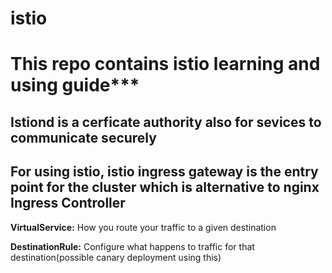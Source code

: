 # istio
# This repo contains istio learning and using guide***

## Istiond is a cerficate authority also for sevices to communicate securely
## For using istio, istio ingress gateway is the entry point for the cluster which is alternative to nginx Ingress Controller


**VirtualService:** How you route your traffic to a given destination 

**DestinationRule:** Configure what happens to traffic for that destination(possible canary deployment using this)

